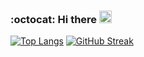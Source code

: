 
<h3>:octocat: Hi there <img src="https://github.githubassets.com/images/mona-loading-default.gif" width="20px"></h3>

[![Top Langs](https://github-readme-stats.vercel.app/api/top-langs/?username=ryomanden&hide_border=true)](https://github.com/anuraghazra/github-readme-stats)
[![GitHub Streak](http://github-readme-streak-stats.herokuapp.com?user=ryomanden&hide_border=true)](https://git.io/streak-stats)
<!--
**ryomanden/ryomanden** is a ✨ _special_ ✨ repository because its `README.md` (this file) appears on your GitHub profile.

Here are some ideas to get you started:

- 🔭 I’m currently working on ...
- 🌱 I’m currently learning ...
- 👯 I’m looking to collaborate on ...
- 🤔 I’m looking for help with ...
- 💬 Ask me about ...
- 📫 How to reach me: ...
- 😄 Pronouns: ...
- ⚡ Fun fact: ...
-->
